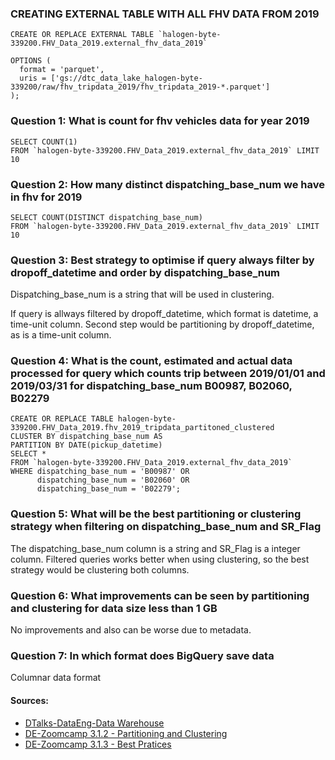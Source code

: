 ### CREATING EXTERNAL TABLE WITH ALL FHV DATA FROM 2019

```
CREATE OR REPLACE EXTERNAL TABLE `halogen-byte-339200.FHV_Data_2019.external_fhv_data_2019`

OPTIONS (
  format = 'parquet',
  uris = ['gs://dtc_data_lake_halogen-byte-339200/raw/fhv_tripdata_2019/fhv_tripdata_2019-*.parquet']
);
```

### Question 1: What is count for fhv vehicles data for year 2019

```
SELECT COUNT(1)  
FROM `halogen-byte-339200.FHV_Data_2019.external_fhv_data_2019` LIMIT 10
```

### Question 2: How many distinct dispatching_base_num we have in fhv for 2019

```
SELECT COUNT(DISTINCT dispatching_base_num)  
FROM `halogen-byte-339200.FHV_Data_2019.external_fhv_data_2019` LIMIT 10
```

### Question 3: Best strategy to optimise if query always filter by dropoff_datetime and order by dispatching_base_num

Dispatching_base_num is a string that will be used in clustering.

If query is allways filtered by dropoff_datetime, which format is datetime, a time-unit column.
Second step would be partitioning by dropoff_datetime, as is a time-unit column. 

### Question 4: What is the count, estimated and actual data processed for query which counts trip between 2019/01/01 and 2019/03/31 for dispatching_base_num B00987, B02060, B02279

```
CREATE OR REPLACE TABLE halogen-byte-339200.FHV_Data_2019.fhv_2019_tripdata_partitoned_clustered
CLUSTER BY dispatching_base_num AS 
PARTITION BY DATE(pickup_datetime)
SELECT * 
FROM `halogen-byte-339200.FHV_Data_2019.external_fhv_data_2019` 
WHERE dispatching_base_num = 'B00987' OR 
      dispatching_base_num = 'B02060' OR 
      dispatching_base_num = 'B02279';
```

### Question 5: What will be the best partitioning or clustering strategy when filtering on dispatching_base_num and SR_Flag

The dispatching_base_num column is a string and SR_Flag is a integer column. 
Filtered queries works better when using clustering, so the best strategy would be clustering both columns.

### Question 6: What improvements can be seen by partitioning and clustering for data size less than 1 GB

No improvements and also can be worse due to metadata. 

### Question 7: In which format does BigQuery save data

Columnar data format

#### Sources:
- [DTalks-DataEng-Data Warehouse](https://docs.google.com/presentation/d/1a3ZoBAXFk8-EhUsd7rAZd-5p_HpltkzSeujjRGB2TAI/edit#slide=id.g10c8bcef47f_0_9) 
- [DE-Zoomcamp 3.1.2 - Partitioning and Clustering](https://www.youtube.com/watch?v=-CqXf7vhhDs&list=PL3MmuxUbc_hJed7dXYoJw8DoCuVHhGEQb&index=26&ab_channel=DataTalksClub)
- [DE-Zoomcamp 3.1.3 - Best Pratices](https://www.youtube.com/watch?v=k81mLJVX08w&list=PL3MmuxUbc_hJed7dXYoJw8DoCuVHhGEQb&index=27&ab_channel=DataTalksClub)
